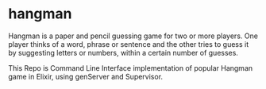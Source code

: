 # hangman

Hangman is a paper and pencil guessing game for two or more players. One player thinks of a word, phrase or sentence and the other tries to guess it by suggesting letters or numbers, within a certain number of guesses.

This Repo is Command Line Interface implementation of popular Hangman game in Elixir, using genServer and Supervisor.



